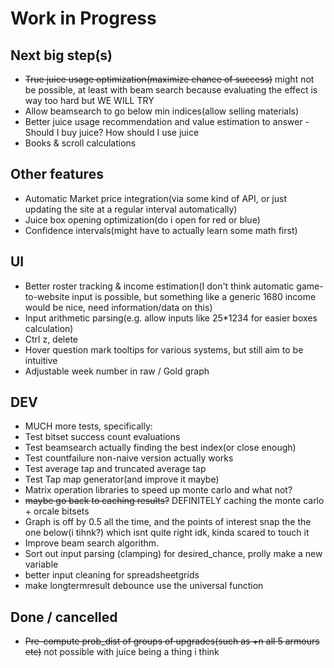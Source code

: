
# Work in Progress

## Next big step(s)

- ~~True juice usage optimization(maximize chance of success)~~ might not be possible, at least with beam search because evaluating the effect is way too hard but WE WILL TRY
- Allow beamsearch to go below min indices(allow selling materials)
- Better juice usage recommendation and value estimation to answer - Should I buy juice? How should I use juice
- Books & scroll calculations

## Other features

- Automatic Market price integration(via some kind of API, or just updating the site at a regular interval automatically)
- Juice box opening optimization(do i open for red or blue)
- Confidence intervals(might have to actually learn some math first)

## UI

- Better roster tracking & income estimation(I don't think automatic game-to-website input is possible, but something like a generic 1680 income would be nice, need information/data on this)
- Input arithmetic parsing(e.g. allow inputs like 25*1234 for easier boxes calculation)
- Ctrl z, delete
- Hover question mark tooltips for various systems, but still aim to be intuitive
- Adjustable week number in raw / Gold graph

## DEV

- MUCH more tests, specifically:
- Test bitset success count evaluations
- Test beamsearch actually finding the best index(or close enough)
- Test countfailure non-naive version actually works
- Test average tap and truncated average tap
- Test Tap map generator(and improve it maybe)
- Matrix operation libraries to speed up monte carlo and what not?
- ~~maybe go back to caching results?~~ DEFINITELY caching the monte carlo + orcale bitsets
- Graph is off by 0.5 all the time, and the points of interest snap the the one below(i tihnk?) which isnt quite right idk, kinda scared to touch it
- Improve beam search algorithm.
- Sort out input parsing (clamping) for desired_chance, prolly make a new variable
- better input cleaning for spreadsheetgrids
- make longtermresult debounce use the universal function

## Done / cancelled

- ~~Pre-compute prob_dist of groups of upgrades(such as +n all 5 armours etc)~~ not possible with juice being a thing i think
